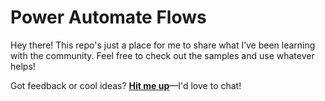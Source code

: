 # Power Automate Flows

Hey there! This repo's just a place for me to share what I’ve been learning with the community. Feel free to check out the samples and use whatever helps!

Got feedback or cool ideas? [**Hit me up**](https://github.com/dnzptrc/power-automate-flows/discussions)—I'd love to chat! 
